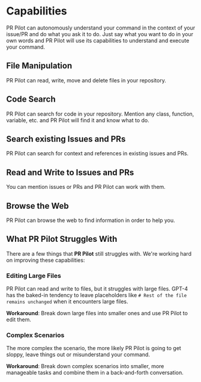 # Capabilities

PR Pilot can autonomously understand your command in the context of your issue/PR and do what you ask it to do.
Just say what you want to do in your own words and PR Pilot will use its capabilities to understand and execute your command.

## File Manipulation
PR Pilot can read, write, move and delete files in your repository.

## Code Search
PR Pilot can search for code in your repository. Mention any class, function, variable, etc. and PR Pilot will find
it and know what to do.

## Search existing Issues and PRs
PR Pilot can search for context and references in existing issues and PRs.

## Read and Write to Issues and PRs
You can mention issues or PRs and PR Pilot can work with them.

## Browse the Web
PR Pilot can browse the web to find information in order to help you.


## What PR Pilot Struggles With
There are a few things that **PR Pilot** still struggles with. We're working hard on improving these capabilities:

### Editing Large Files
PR Pilot can read and write to files, but it struggles with large files.
GPT-4 has the baked-in tendency to leave placeholders like `# Rest of the file remains unchanged` when it encounters large files.

**Workaround**: Break down large files into smaller ones and use PR Pilot to edit them.

### Complex Scenarios
The more complex the scenario, the more likely PR Pilot is going to get sloppy, leave things out or misunderstand your command.

**Workaround**: Break down complex scenarios into smaller, more manageable tasks and combine them in a back-and-forth conversation.
